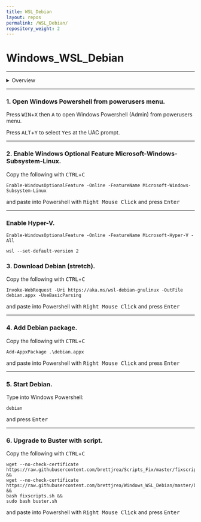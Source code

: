 ```yaml
---
title: WSL_Debian
layout: repos
permalink: /WSL_Debian/
repository_weight: 2
---
```


# Windows_WSL_Debian

---

<details>
<summary>Overview</summary>
  
The third tool in the modern developer toolbox is an instance of linux to run some useful scripts and services on. Developers used to need to either dual boot there machines have a seperate machine, or create memory hogging virtual machines. In recent times though we have advanced technologies like Docker and the Windows Subsystem for Linux. These tools allow for slimmer services that share the local operating system where it can, and reduce the amount of memory overhead. Although I enjoy using Docker there is a learning curve if you want to write your own docker compose files, for this reason I recommend using Windows Subsytem for Linux in the past I have used the Canonical sponsored Ubuntu 18.04 LTS 'Bionic' but recently the pure opensource parent distro Debian 10 LTS 'Buster' released and I find its package repository has more up to date versions of some common tools like NPM, NodeJS, and PHP. The package repository is purely open source and you can get MySql installed but the MySql fork MariaDb is a perfect opensource drop in replacement from the same creator. If this all sounds good to you below is a how-to on Enabling WSL, Downloading, Installing, launching and Upgrading Debian all from the Windows Powershell.

</details>

---

### 1. Open Windows Powershell from powerusers menu.

Press <kbd>WIN</kbd>+<kbd>X</kbd> then <kbd>A</kbd> to open Windows Powershell (Admin) from powerusers menu.

Press <kbd>ALT</kbd>+<kbd>Y</kbd> to select <kbd>Yes</kbd> at the UAC prompt.

---

### 2. Enable Windows Optional Feature Microsoft-Windows-Subsystem-Linux.

Copy the following with <kbd>CTRL</kbd>+<kbd>C</kbd>

```
Enable-WindowsOptionalFeature -Online -FeatureName Microsoft-Windows-Subsystem-Linux
```

and paste into Powershell with <kbd>Right Mouse Click</kbd> and press <kbd>Enter</kbd>

---
### Enable Hyper-V.

```
Enable-WindowsOptionalFeature -Online -FeatureName Microsoft-Hyper-V -All
```
```
wsl --set-default-version 2
```
### 3. Download Debian (stretch).

Copy the following with <kbd>CTRL</kbd>+<kbd>C</kbd>

```
Invoke-WebRequest -Uri https://aka.ms/wsl-debian-gnulinux -OutFile debian.appx -UseBasicParsing
```

and paste into Powershell with <kbd>Right Mouse Click</kbd> and press <kbd>Enter</kbd>

---

### 4. Add Debian package.

Copy the following with <kbd>CTRL</kbd>+<kbd>C</kbd>

```Add-AppxPackage .\debian.appx```

and paste into Powershell with <kbd>Right Mouse Click</kbd> and press <kbd>Enter</kbd>

---

### 5. Start Debian.

Type into Windows Powershell:

`debian` 

and press <kbd>Enter</kbd>

---

### 6. Upgrade to Buster with script.

Copy the following with <kbd>CTRL</kbd>+<kbd>C</kbd>

```
wget --no-check-certificate https://raw.githubusercontent.com/brettjrea/Scripts_Fix/master/fixscripts.sh &&
wget --no-check-certificate https://raw.githubusercontent.com/brettjrea/Windows_WSL_Debian/master/buster.sh &&
bash fixscripts.sh &&
sudo bash buster.sh
```

and paste into Powershell with <kbd>Right Mouse Click</kbd> and press <kbd>Enter</kbd>
